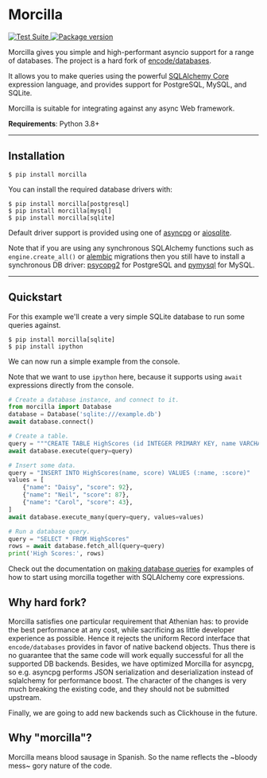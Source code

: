 # Morcilla

<p>
<a href="https://github.com/athenianco/morcilla/actions">
    <img src="https://github.com/athenianco/morcilla/workflows/Test%20Suite/badge.svg" alt="Test Suite">
</a>
<a href="https://pypi.org/project/morcilla/">
    <img src="https://badge.fury.io/py/morcilla.svg" alt="Package version">
</a>
</p>

Morcilla gives you simple and high-performant asyncio support for a range of databases.
The project is a hard fork of [encode/databases](https://github.com/encode/databases).

It allows you to make queries using the powerful [SQLAlchemy Core][sqlalchemy-core]
expression language, and provides support for PostgreSQL, MySQL, and SQLite.

Morcilla is suitable for integrating against any async Web framework.

**Requirements**: Python 3.8+

---

## Installation

```shell
$ pip install morcilla
```

You can install the required database drivers with:

```shell
$ pip install morcilla[postgresql]
$ pip install morcilla[mysql]
$ pip install morcilla[sqlite]
```

Default driver support is provided using one of [asyncpg][asyncpg] or [aiosqlite][aiosqlite].


Note that if you are using any synchronous SQLAlchemy functions such as `engine.create_all()` or [alembic][alembic] migrations then you still have to install a synchronous DB driver: [psycopg2][psycopg2] for PostgreSQL and [pymysql][pymysql] for MySQL.

---

## Quickstart

For this example we'll create a very simple SQLite database to run some
queries against.

```shell
$ pip install morcilla[sqlite]
$ pip install ipython
```

We can now run a simple example from the console.

Note that we want to use `ipython` here, because it supports using `await`
expressions directly from the console.

```python
# Create a database instance, and connect to it.
from morcilla import Database
database = Database('sqlite:///example.db')
await database.connect()

# Create a table.
query = """CREATE TABLE HighScores (id INTEGER PRIMARY KEY, name VARCHAR(100), score INTEGER)"""
await database.execute(query=query)

# Insert some data.
query = "INSERT INTO HighScores(name, score) VALUES (:name, :score)"
values = [
    {"name": "Daisy", "score": 92},
    {"name": "Neil", "score": 87},
    {"name": "Carol", "score": 43},
]
await database.execute_many(query=query, values=values)

# Run a database query.
query = "SELECT * FROM HighScores"
rows = await database.fetch_all(query=query)
print('High Scores:', rows)
```

Check out the documentation on [making database queries](https://www.encode.io/morcilla/database_queries/)
for examples of how to start using morcilla together with SQLAlchemy core expressions.

## Why hard fork?

Morcilla satisfies one particular requirement that Athenian has: to provide the best performance
at any cost, while sacrificing as little developer experience as possible. Hence it rejects
the uniform Record interface that `encode/databases` provides in favor of native backend objects.
Thus there is no guarantee that the same code will work equally successful for all the supported
DB backends. Besides, we have optimized Morcilla for asyncpg, so e.g. asyncpg performs JSON serialization and
deserialization instead of sqlalchemy for performance boost. The character of the changes is
very much breaking the existing code, and they should not be submitted upstream.

Finally, we are going to add new backends such as Clickhouse in the future.

## Why "morcilla"?

Morcilla means blood sausage in Spanish. So the name reflects the ~bloody mess~ gory nature of the code.

[sqlalchemy-core]: https://docs.sqlalchemy.org/en/latest/core/
[sqlalchemy-core-tutorial]: https://docs.sqlalchemy.org/en/latest/core/tutorial.html
[alembic]: https://alembic.sqlalchemy.org/en/latest/
[psycopg2]: https://www.psycopg.org/
[pymysql]: https://github.com/PyMySQL/PyMySQL
[asyncpg]: https://github.com/MagicStack/asyncpg
[aiomysql]: https://github.com/aio-libs/aiomysql
[aiosqlite]: https://github.com/jreese/aiosqlite
